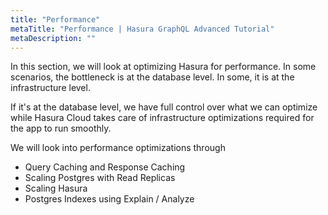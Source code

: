 ```yaml
---
title: "Performance"
metaTitle: "Performance | Hasura GraphQL Advanced Tutorial"
metaDescription: ""
---
```


In this section, we will look at optimizing Hasura for performance. In some scenarios, the bottleneck is at the database level. In some, it is at the infrastructure level.

If it's at the database level, we have full control over what we can optimize while Hasura Cloud takes care of infrastructure optimizations required for the app to run smoothly.

We will look into performance optimizations through

- Query Caching and Response Caching
- Scaling Postgres with Read Replicas
- Scaling Hasura
- Postgres Indexes using Explain / Analyze
